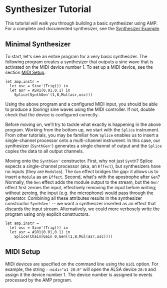 Synthesizer Tutorial
====================

This tutorial will walk you through building a basic synthesizer using AMP.
For a complete and documented synthesizer, see the [Synthesizer
Example](../ex/synth.ml).

## Minimal Synthesizer

To start, let's see an entire program for a very basic synthesizer. The
following program creates a synthesizer that outputs a sine wave that is
activated on the MIDI device number 1. To set up a MIDI device, see the
section [MIDI Setup](#midi-setup).

    let amp.instr =
      let osc = Sine'(Trig()) in
      let asr = ASR1(0.01,0.1) in
        Splice(SynthGen'(1,8,Mul(asr,osc)))

Using the above program and a configured MIDI input, you should be able to
produce a (boring) sine waves using the MIDI controller. If not, double check
that the device is configured correctly.

Before moving on, we'll try to tackle what exactly is happening in the above
program. Working from the bottom up, we start with the `Splice` instrument.
From other tutorials, you may be familiar how `Splice` enables us to insert a
single-channel processor onto a multi-channel instrument. In this case, our
synthesizer (`SynthGen'`) generates a single channel of output and the
`Splice` copies the data to all output channels.

Moving onto the `SynthGen'` constructor. First, why not just `Synth`? Splice
expects a single-channel processor (aka, an `Effect`), but synthesizers have
no inputs (they are `Module`s). The `Gen` effect bridges the gap: it allows us
to insert a `Module` as an `Effect`. Second, what's with the apostrophe after
`Gen`? Normally, the `Gen` effect adds the module output to the stream, but
the `Gen'` effect first zeroes the input, effectively removing the input
before writing; without zeroing, the input (e.g. the microphone) would pass
through the generator. Combining all these attributes results in the
synthesizer constructor `SynthGen'` -- we want a synthesizer inserted as an
effect that discards the input stream. Alternatively, we could more verbosely
write the program using only explicit constructors.

    let amp.instr =
      let osc = Sine'(Trig()) in
      let asr = ASR1(0.01,0.1) in
        Splice(Chain[Gain 0,Gen((1,8,Mul(asr,osc))))

## MIDI Setup

MIDI devices are specified on the command line using the `midi` option. For
example, the string `--midi="a1 28:0"` will open the ALSA device `28:0` and
assign it the device number 1. The device number is assigned to events
processed by the AMP program.
